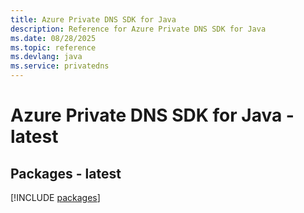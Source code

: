 ```yaml
---
title: Azure Private DNS SDK for Java
description: Reference for Azure Private DNS SDK for Java
ms.date: 08/28/2025
ms.topic: reference
ms.devlang: java
ms.service: privatedns
---
```

# Azure Private DNS SDK for Java - latest
## Packages - latest
[!INCLUDE [packages](private-dns-index.md)]